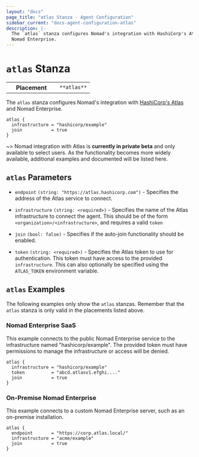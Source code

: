 ```yaml
---
layout: "docs"
page_title: "atlas Stanza - Agent Configuration"
sidebar_current: "docs-agent-configuration-atlas"
description: |-
  The `atlas` stanza configures Nomad's integration with HashiCorp's Atlas and
  Nomad Enterprise.
---
```


# `atlas` Stanza

<table class="table table-bordered table-striped">
  <tr>
    <th width="120">Placement</th>
    <td>
      <code>**atlas**</code>
    </td>
  </tr>
</table>


The `atlas` stanza configures Nomad's integration with
[HashiCorp's Atlas][atlas] and Nomad Enterprise.

```hcl
atlas {
  infrastructure = "hashicorp/example"
  join           = true
}
```

~> Nomad integration with Atlas is **currently in private beta** and only
available to select users. As the functionality becomes more widely available,
additional examples and documented will be listed here.

## `atlas` Parameters

- `endpoint` `(string: "https://atlas.hashicorp.com")` - Specifies the address
  of the Atlas service to connect.

- `infrastructure` `(string: <required>)` - Specifies the name of the Atlas
  infrastructure to connect the agent. This should be of the form
  `<organization>/<infrastructure>`, and requires a valid `token`

- `join` `(bool: false)` - Specifies if the auto-join functionality should be
  enabled.

- `token` `(string: <required>)` - Specifies the Atlas token to use for
  authentication. This token must have access to the provided `infrastructure`.
  This can also optionally be specified using the `ATLAS_TOKEN` environment
  variable.

## `atlas` Examples

The following examples only show the `atlas` stanzas. Remember that the
`atlas` stanza is only valid in the placements listed above.

### Nomad Enterprise SaaS

This example connects to the public Nomad Enterprise service to the
infrastructure named "hashicorp/example". The provided token must have
permissions to manage the infrastructure or access will be denied.

```hcl
atlas {
  infrastructure = "hashicorp/example"
  token          = "abcd.atlasv1.efghi...."
  join           = true
}
```

### On-Premise Nomad Enterprise

This example connects to a custom Nomad Enterprise server, such as an on-premise
installation.

```hcl
atlas {
  endpoint       = "https://corp.atlas.local/"
  infrastructure = "acme/example"
  join           = true
}
```

[atlas]: https://atlas.hashicorp.com/ "Atlas by HashiCorp"
